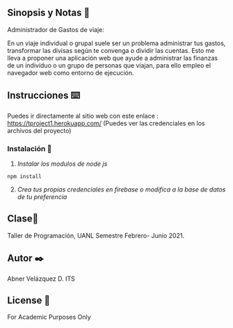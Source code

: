 
## Sinopsis y Notas 🚀

Administrador de Gastos de viaje:

En un viaje individual o grupal suele ser un problema administrar tus gastos, transformar las divisas según te convenga o dividir las cuentas. Esto me lleva a proponer una aplicación web que ayude a administrar las finanzas de un individuo o un grupo de personas que viajan, para ello empleo el navegador web como entorno de ejecución.

## Instrucciones ⌨️

Puedes ir directamente al sitio web con este enlace : https://tproject1.herokuapp.com/  (Puedes ver las credenciales en los archivos del proyecto) 

### Instalación 🔧

1. _Instalar los modulos de node js_

```
npm install
```

2. _Crea tus propias credenciales en firebase o modifica a la base de datos de tu preferencia_


## Clase📌

Taller de Programación, UANL
Semestre Febrero- Junio 2021.

## Autor ✒️

Abner Velázquez D. ITS

## License 📄

For Academic Purposes Only

